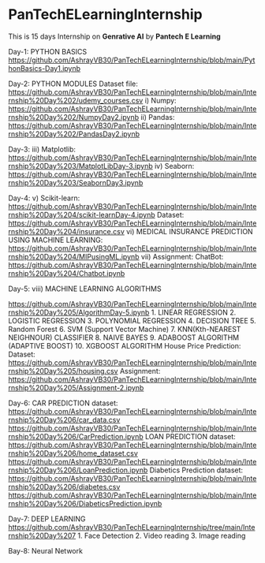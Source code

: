 # PanTechELearningInternship

This is 15 days Internship on **Genrative AI** by **Pantech E Learning**

Day-1: PYTHON BASICS
https://github.com/AshrayVB30/PanTechELearningInternship/blob/main/PythonBasics-Day1.ipynb


Day-2: PYTHON MODULES
Dataset file: https://github.com/AshrayVB30/PanTechELearningInternship/blob/main/Internship%20Day%202/udemy_courses.csv
      i) Numpy: https://github.com/AshrayVB30/PanTechELearningInternship/blob/main/Internship%20Day%202/NumpyDay2.ipynb
     ii) Pandas: https://github.com/AshrayVB30/PanTechELearningInternship/blob/main/Internship%20Day%202/PandasDay2.ipynb


Day-3:
   iii) Matplotlib: https://github.com/AshrayVB30/PanTechELearningInternship/blob/main/Internship%20Day%203/MatplotLibDay-3.ipynb
    iv) Seaborn: https://github.com/AshrayVB30/PanTechELearningInternship/blob/main/Internship%20Day%203/SeabornDay3.ipynb

    
Day-4:
    v) Scikit-learn: https://github.com/AshrayVB30/PanTechELearningInternship/blob/main/Internship%20Day%204/scikit-learnDay-4.ipynb
    Dataset: https://github.com/AshrayVB30/PanTechELearningInternship/blob/main/Internship%20Day%204/insurance.csv
   vi) MEDICAL INSURANCE PREDICTION USING MACHINE LEARNING: https://github.com/AshrayVB30/PanTechELearningInternship/blob/main/Internship%20Day%204/MIPusingML.ipynb
  vii) Assignment: ChatBot: https://github.com/AshrayVB30/PanTechELearningInternship/blob/main/Internship%20Day%204/Chatbot.ipynb

  
Day-5:
 viii) MACHINE LEARNING ALGORITHMS

 https://github.com/AshrayVB30/PanTechELearningInternship/blob/main/Internship%20Day%205/AlgorithmDay-5.ipynb
       1. LINEAR REGRESSION
       2. LOGISTIC REGRESSION
       3. POLYNOMIAL REGRESSION
       4. DECISION TREE
       5. Random Forest
       6. SVM (Support Vector Machine)
       7. KNN(Kth-NEAREST NEIGHNOUR) CLASSIFIER
       8. NAIVE BAYES
       9. ADABOOST ALGORITHM (ADAPTIVE BOOST)
      10. XGBOOST ALGORITHM
      House Price Prediction:
      Dataset: https://github.com/AshrayVB30/PanTechELearningInternship/blob/main/Internship%20Day%205/housing.csv
      Assignment: https://github.com/AshrayVB30/PanTechELearningInternship/blob/main/Internship%20Day%205/Assignment-2.ipynb

       
Day-6:
      CAR PREDICTION
      dataset: https://github.com/AshrayVB30/PanTechELearningInternship/blob/main/Internship%20Day%206/car_data.csv
      https://github.com/AshrayVB30/PanTechELearningInternship/blob/main/Internship%20Day%206/CarPrediction.ipynb
      LOAN PREDICTION
      dataset: https://github.com/AshrayVB30/PanTechELearningInternship/blob/main/Internship%20Day%206/home_dataset.csv
      https://github.com/AshrayVB30/PanTechELearningInternship/blob/main/Internship%20Day%206/LoanPrediction.ipynb
      Diabetics Prediction
      dataset: https://github.com/AshrayVB30/PanTechELearningInternship/blob/main/Internship%20Day%206/diabetes.csv
      https://github.com/AshrayVB30/PanTechELearningInternship/blob/main/Internship%20Day%206/DiabeticsPrediction.ipynb
      
Day-7:
      DEEP LEARNING
      https://github.com/AshrayVB30/PanTechELearningInternship/tree/main/Internship%20Day%207
      1. Face Detection
      2. Video reading
      3. Image reading
      
Bay-8:
      Neural Network
